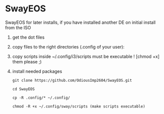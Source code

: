 # SwayEOS
SwayEOS
for later installs, if you have installed another DE on initial install from the ISO

1) get the dot files

2) copy files to the right directories (.config of your user):

3) copy scripts inside ~/.config/i3/scripts must be executable ! [chmod +x] them please ;)

4) install needed packages

       git clone https://github.com/OdiousImp2604/SwayEOS.git

       cd SwayEOS

       cp -R .config/* ~/.config/

       chmod -R +x ~/.config/sway/scripts (make scripts executable)
